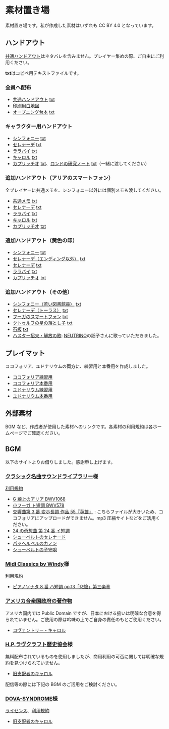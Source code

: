 # 素材置き場

素材置き場です。私が作成した素材はいずれも CC BY 4.0 となっています。

## ハンドアウト

[共通ハンドアウト](resources/HandOuts/CommonHandOut.pdf)はネタバレを含みません。プレイヤー集めの際、ご自由にご利用ください。

**txt**はコピペ用テキストファイルです。

### 全員へ配布

- [共通ハンドアウト](resources/HandOuts/CommonHandOut.pdf) [txt](resources/HandOuts/CommonHandOut.txt)
- [印刷用白地図](resources/HandOuts/MapForPrint.pdf)
- [オープニング台本](resources/HandOuts/Opening.pdf) [txt](resources/HandOuts/Opening.txt)

### キャラクター用ハンドアウト

- [シンフォニー](resources/HandOuts/1_PCHandOut/PC1_Symphony.pdf) [txt](resources/HandOuts/1_PCHandOut/PC1_Symphony.txt)
- [セレナーデ](resources/HandOuts/1_PCHandOut/PC2_Serenade.pdf) [txt](resources/HandOuts/1_PCHandOut/PC2_Serenade.txt)
- [ララバイ](resources/HandOuts/1_PCHandOut/PC3_Lullaby.pdf) [txt](resources/HandOuts/1_PCHandOut/PC3_Lullaby.txt)
- [キャロル](resources/HandOuts/1_PCHandOut/PC4_Carol.pdf) [txt](resources/HandOuts/1_PCHandOut/PC4_Carol.txt)
- [カプリッチオ](resources/HandOuts/1_PCHandOut/PC5_Capriccio.pdf) [txt](resources/HandOuts/1_PCHandOut/PC5_Capriccio.txt)、[ロンドの研究ノート](resources/HandOuts/1_PCHandOut/Rondo_research_note.pdf) [txt](resources/HandOuts/1_PCHandOut/Rondo_research_note.txt)（一緒に渡してください）

### 追加ハンドアウト（アリアのスマートフォン）

全プレイヤーに共通メモを、シンフォニー以外には個別メモも渡してください。

- [共通メモ](resources/HandOuts/2_Aria_Memo/Aria_Memo_Common.pdf) [txt](resources/HandOuts/2_Aria_Memo/Aria_Memo_Common.txt)
- [セレナーデ](resources/HandOuts/2_Aria_Memo/Aria_Memo_PC2_Serenade.pdf) [txt](resources/HandOuts/2_Aria_Memo/Aria_Memo_PC2_Serenade.txt)
- [ララバイ](resources/HandOuts/2_Aria_Memo/Aria_Memo_PC3_Lullaby.pdf) [txt](resources/HandOuts/2_Aria_Memo/Aria_Memo_PC3_Lullaby.txt)
- [キャロル](resources/HandOuts/2_Aria_Memo/Aria_Memo_PC4_Carol.pdf) [txt](resources/HandOuts/2_Aria_Memo/Aria_Memo_PC4_Carol.txt)
- [カプリッチオ](resources/HandOuts/2_Aria_Memo/Aria_Memo_PC5_Capriccio.pdf) [txt](resources/HandOuts/2_Aria_Memo/Aria_Memo_PC5_Capriccio.txt)

### 追加ハンドアウト（黄色の印）

- [シンフォニー](resources/HandOuts/3_Yellow_Sign/Yellow_Sign_PC1_Symphony.pdf) [txt](resources/HandOuts/3_Yellow_Sign/Yellow_Sign_PC1_Symphony.txt)
- [セレナーデ（エンディング以外）](resources/HandOuts/3_Yellow_Sign/Mysterious_Sign_PC2_Serenade.pdf) [txt](resources/HandOuts/3_Yellow_Sign/Mysterious_Sign_PC2_Serenade.txt)
- [セレナーデ](resources/HandOuts/3_Yellow_Sign/Yellow_Sign_PC2_Serenade.pdf) [txt](resources/HandOuts/3_Yellow_Sign/Yellow_Sign_PC2_Serenade.txt)
- [ララバイ](resources/HandOuts/3_Yellow_Sign/Yellow_Sign_PC3_Lullaby.pdf) [txt](resources/HandOuts/3_Yellow_Sign/Yellow_Sign_PC3_Lullaby.txt)
- [カプリッチオ](resources/HandOuts/3_Yellow_Sign/Yellow_Sign_PC5_Capriccio.pdf) [txt](resources/HandOuts/3_Yellow_Sign/Yellow_Sign_PC5_Capriccio.txt)

### 追加ハンドアウト（その他）

- [シンフォニー（若い図書館員）](resources/HandOuts/4_Other_Additional/Additional_Info_PC1_Symphony.pdf) [txt](resources/HandOuts/4_Other_Additional/Additional_Info_PC1_Symphony.txt)
- [セレナーデ（トーラス）](resources/HandOuts/4_Other_Additional/Additional_Info_PC2_Serenade.pdf) [txt](resources/HandOuts/4_Other_Additional/Additional_Info_PC2_Serenade.txt)
- [フーガのスマートフォン](resources/HandOuts/4_Other_Additional/Fuga_Smartphone.pdf) [txt](resources/HandOuts/4_Other_Additional/Fuga_Smartphone.txt)
- [クトゥルフの星の落とし子](resources/HandOuts/4_Other_Additional/StarSpawnOfCthulhu.pdf) [txt](resources/HandOuts/4_Other_Additional/StarSpawnOfCthulhu.txt)
- [石板](resources/HandOuts/4_Other_Additional/TheStele.pdf) [txt](resources/HandOuts/4_Other_Additional/TheStele.txt)
- [ハスター招来・解放の歌](resources/Audio/Coventry_Carol_iaia.mp3): [NEUTRINO](https://n3utrino.work/)の謡子さんに歌っていただきました。

## プレイマット

ココフォリア、ユドナリウムの両方に、練習用と本番用を作成しました。

- [ココフォリア練習用](https://drive.google.com/file/d/1S7s6l9p6TWkl_tP0ugp6ZICPuw4VmAi1/view?usp=sharing)
- [ココフォリア本番用](https://drive.google.com/file/d/1X1lftMWGax8HPT0tsoOxI8Ie02Fq4gly/view?usp=sharing)
- [ユドナリウム練習用](https://drive.google.com/file/d/1bcFbPqDETO440ykwcoIWLw6G6X4HlQVe/view?usp=sharing)
- [ユドナリウム本番用](https://drive.google.com/file/d/1MN-vHDa4L0xIE1zpgBALLOgL03DR5n2P/view?usp=sharing)

## 外部素材

BGM など、作成者が使用した素材へのリンクです。各素材の利用規約は各ホームページでご確認ください。

## BGM

以下のサイトよりお借りしました。感謝申し上げます。

### [クラシック名曲サウンドライブラリー](http://classical-sound.seesaa.net/)様

[利用規約](http://andotowa.quu.cc/about.html)

- [G 線上のアリア BWV1068](http://classical-sound.seesaa.net/article/470966445.html)
- [小フーガ ト短調 BWV578](http://classical-sound.seesaa.net/article/218983440.html)
- [交響曲第 3 番 変ホ長調 作品 55『英雄』](http://classical-sound.seesaa.net/article/465448569.html) : こちらファイルが大きいため、ココフォリアにアップロードができません。mp3 圧縮サイトなどをご活用ください。
- [24 の奇想曲 第 24 番 イ短調](http://classical-sound.seesaa.net/article/217720806.html)
- [シューベルトのセレナード](http://classical-sound.seesaa.net/article/210779741.html)
- [パッヘルベルのカノン](http://classical-sound.seesaa.net/article/472845789.html)
- [シューベルトの子守唄](http://classical-sound.seesaa.net/article/210855449.html)

### [Midi Classics by Windy](https://windy-vis.com/art/classic-midi/ent5.htm)様

[利用規約](https://windy-vis.com/art/download/index.html)

- [ピアノソナタ 8 番 ハ短調 op.13「悲愴」第三楽章](https://windy-vis.com/art/viewer/Beethoven_Pathetique3.htm)

### [アメリカ合衆国政府の著作物](https://ja.wikipedia.org/wiki/%E3%82%A2%E3%83%A1%E3%83%AA%E3%82%AB%E5%90%88%E8%A1%86%E5%9B%BD%E6%94%BF%E5%BA%9C%E3%81%AE%E8%91%97%E4%BD%9C%E7%89%A9)

アメリカ国内では Public Domain ですが、日本における扱いは明確な合意を得られていません。ご使用の際は吟味の上でご自身の責任のもとご使用ください。

- [コヴェントリー・キャロル](https://ja.wikipedia.org/wiki/%E3%83%95%E3%82%A1%E3%82%A4%E3%83%AB:U.S._Army_Band_-_Coventry_Carol.ogg)

### [H.P.ラヴクラフト歴史協会](https://www.hplhs.org/)様

無料配布されているものを使用しましたが、商用利用の可否に関しては明確な規約を見つけられていません。

- [旧支配者のキャロル](https://store.hplhs.org/products/a-very-scary-solstice)

配信等の際には下記の BGM のご活用をご検討ください。

### [DOVA-SYNDROME](https://dova-s.jp/)様

[ライセンス](https://dova-s.jp/_contents/license/)、[利用規約](https://dova-s.jp/_contents/agreement/)

- [旧支配者のキャロル](https://dova-s.jp/bgm/play14442.html)
